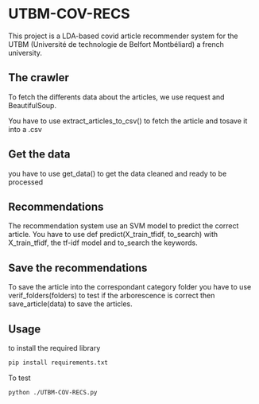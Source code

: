 # UTBM-COV-RECS


This project is a LDA-based covid article recommender system for the UTBM (Université de technologie de Belfort Montbéliard) a french university.


## The crawler

To fetch the differents data about the articles, we use request and BeautifulSoup.

You have to use extract_articles_to_csv() to fetch the article and tosave it into a .csv

## Get the data

you have to use get_data() to get the data cleaned and ready to be processed

## Recommendations

The recommendation system use an SVM model to predict the correct article.
You have to use def predict(X_train_tfidf, to_search) with X_train_tfidf, the tf-idf model and to_search the keywords.

## Save the recommendations

To save the article into the correspondant category folder you have to use verif_folders(folders) to test if the arborescence is correct
then save_article(data) to save the articles.
## Usage
to install the required library
```bash
pip install requirements.txt
```

To test
  ```bash
  python ./UTBM-COV-RECS.py
  ```
